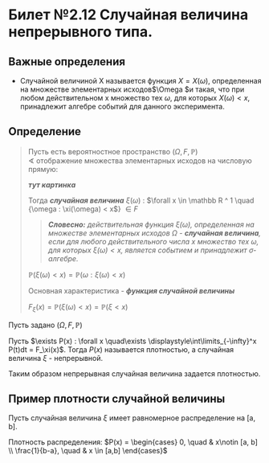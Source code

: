 # Билет №2.12 Случайная величина непрерывного типа.
## Важные определения
- Случайной величиной X называется функция $X = X(\omega)$, определенная на множестве элементарных исходов$\Omega $и такая, что при любом действительном x множество тех $\omega$, для которых $X(\omega) < x$, принадлежит алгебре событий для данного эксперимента.
## Определение

> Пусть есть  вероятностное пространство $(\Omega, F, \mathbb P)$  
$\sphericalangle$ отображение множества элементарных исходов на числовую прямую:
>
>***тут картинка***
>
>Тогда ***случайная величина*** $\xi(\omega)$ : $\forall x \in \mathbb R ^ 1 \quad {\omega : \xi(\omega) < x$} $\in F$   
>
> > ***Словесно:** действительная функция $\xi(\omega)$, определенная на множестве элементарных исходов $\Omega$ - **случайная величина**, если для любого действительного числа $x$ множество тех $\omega$, для которых $\xi(\omega) < x$, является событием и принадлежит $\sigma$-алгебре.*
>
>$\mathbb P(\xi(\omega) < x) = \mathbb P(\omega : \xi(\omega) < x)$
>
>Основная характеристика - ***функция случайной величины***
>
>$F_\xi(x) = \mathbb P(\xi(\omega) < x) = \mathbb P(\xi < x)$

Пусть задано $(\Omega, F, \mathbb P)$

Пусть $\exists P(x) : \forall x \quad\exists \displaystyle\int\limits_{-\infty}^x P(t)dt = F_\xi(x)$. Тогда $P(x)$ называется плотностью, а случайная величина $\xi$ - непрерывной.

Таким образом непрерывная случайная величина задается плотностью.

## Пример плотности случайной величины

Пусть случайная величина $\xi$ имеет равномерное распределение на [a, b].

Плотность распределения: $P(x) = \begin{cases} 0, \quad & x\notin [a, b] \\ \frac{1}{b-a}, \quad & x \in [a,b] \end{cases}$
